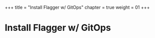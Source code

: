 +++
title = "Install Flagger w/ GitOps"
chapter = true
weight = 01
+++

# Install Flagger w/ GitOps

[//]: # (add content here)
